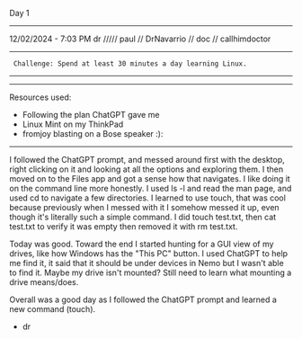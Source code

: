 Day 1 

_____

12/02/2024 - 7:03 PM
dr ///// paul // DrNavarrio // doc // callhimdoctor

****
     Challenge: Spend at least 30 minutes a day learning Linux.
****
_____

Resources used: 
- Following the plan ChatGPT gave me
- Linux Mint on my ThinkPad
- fromjoy blasting on a Bose speaker :):

_____

I followed the ChatGPT prompt, and messed around first with the desktop, right clicking on it and looking at all the options and exploring them. I then moved on to the Files app and got a sense how that navigates. I like doing it on the command line more honestly. I used ls -l and read the man page, and used cd to navigate a few directories. I learned to use touch, that was cool because previously when I messed with it I somehow messed it up, even though it's literally such a simple command. I did touch test.txt, then cat test.txt to verify it was empty then removed it with rm test.txt.

Today was good. Toward the end I started hunting for a GUI view of my drives, like how Windows has the "This PC" button. I used ChatGPT to help me find it, it said that it should be under devices in Nemo but I wasn't able to find it. Maybe my drive isn't mounted? Still need to learn what mounting a drive means/does. 

Overall was a good day as I followed the ChatGPT prompt and learned a new command (touch). 

- dr

